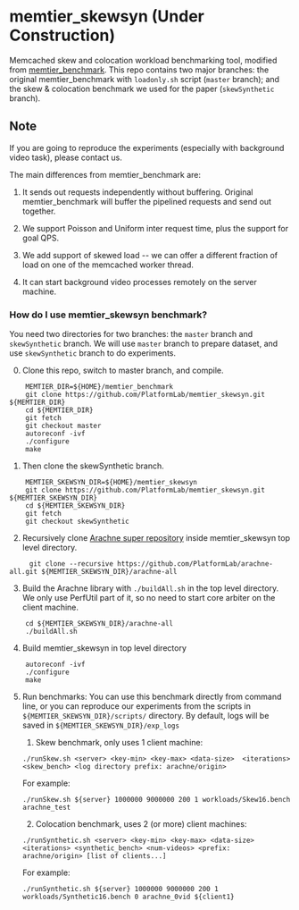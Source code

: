 # memtier_skewsyn (Under Construction)

Memcached skew and colocation workload benchmarking tool, modified from
[memtier_benchmark](https://github.com/RedisLabs/memtier_benchmark).
This repo contains two major branches:
the original memtier_benchmark with `loadonly.sh` script (`master` branch);
and the skew & colocation benchmark we used for the paper
(`skewSynthetic` branch).

## Note
If you are going to reproduce the experiments (especially with background video
task), please contact us.

The main differences from memtier_benchmark are:
1. It sends out requests independently without buffering. Original memtier_benchmark
will buffer the pipelined requests and send out together.

2. We support Poisson and Uniform inter request time, plus the support for goal
QPS.

3. We add support of skewed load -- we can offer a different fraction of load on
one of the memcached worker thread.

4. It can start background video processes remotely on the server machine.

### How do I use memtier_skewsyn benchmark?

You need two directories for two branches: the `master` branch and `skewSynthetic`
branch. We will use `master` branch to prepare dataset, and use `skewSynthetic`
branch to do experiments.

0. Clone this repo, switch to master branch, and compile.

```
	MEMTIER_DIR=${HOME}/memtier_benchmark
	git clone https://github.com/PlatformLab/memtier_skewsyn.git ${MEMTIER_DIR}
	cd ${MEMTIER_DIR}
	git fetch
	git checkout master
	autoreconf -ivf
	./configure
	make
```

1. Then clone the skewSynthetic branch.

```
	MEMTIER_SKEWSYN_DIR=${HOME}/memtier_skewsyn
	git clone https://github.com/PlatformLab/memtier_skewsyn.git ${MEMTIER_SKEWSYN_DIR}
	cd ${MEMTIER_SKEWSYN_DIR}
	git fetch
	git checkout skewSynthetic
```

2. Recursively clone [Arachne super repository](https://github.com/PlatformLab/arachne-all)
inside memtier_skewsyn top level directory.
```
     git clone --recursive https://github.com/PlatformLab/arachne-all.git ${MEMTIER_SKEWSYN_DIR}/arachne-all
```

3. Build the Arachne library with `./buildAll.sh` in the top level directory. We only use PerfUtil part of it,
so no need to start core arbiter on the client machine.
```
    cd ${MEMTIER_SKEWSYN_DIR}/arachne-all
    ./buildAll.sh
```

4. Build memtier_skewsyn in top level directory
```
	autoreconf -ivf
	./configure
	make
```

5. Run benchmarks:
You can use this benchmark directly from command line, or you can reproduce
our experiments from the scripts in `${MEMTIER_SKEWSYN_DIR}/scripts/` directory.
By default, logs will be saved in `${MEMTIER_SKEWSYN_DIR}/exp_logs`

    1) Skew benchmark, only uses 1 client machine:
    ```
    ./runSkew.sh <server> <key-min> <key-max> <data-size>  <iterations> <skew_bench> <log directory prefix: arachne/origin>
    ```
    For example:
    ```
    ./runSkew.sh ${server} 1000000 9000000 200 1 workloads/Skew16.bench arachne_test
    ```

    2) Colocation benchmark, uses 2 (or more) client machines:
    ```
    ./runSynthetic.sh <server> <key-min> <key-max> <data-size> <iterations> <synthetic_bench> <num-videos> <prefix: arachne/origin> [list of clients...]
    ```
    For example:
    ```
    ./runSynthetic.sh ${server} 1000000 9000000 200 1 workloads/Synthetic16.bench 0 arachne_0vid ${client1}
    ```
